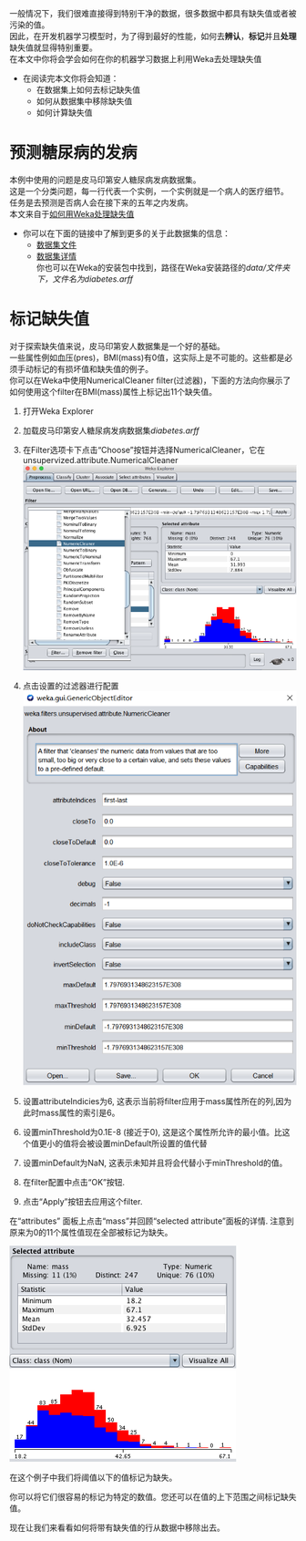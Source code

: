 一般情况下，我们很难直接得到特别干净的数据，很多数据中都具有缺失值或者被污染的值。  
因此，在开发机器学习模型时，为了得到最好的性能，如何去**辨认**，**标记**并且**处理**缺失值就显得特别重要。  
在本文中你将会学会如何在你的机器学习数据上利用Weka去处理缺失值  
- 在阅读完本文你将会知道：  
    - 在数据集上如何去标记缺失值  
    - 如何从数据集中移除缺失值  
    - 如何计算缺失值  
# 预测糖尿病的发病  
本例中使用的问题是皮马印第安人糖尿病发病数据集。  
这是一个分类问题，每一行代表一个实例，一个实例就是一个病人的医疗细节。  
任务是去预测是否病人会在接下来的五年之内发病。  
本文来自于[如何用Weka处理缺失值](https://machinelearningmastery.com/how-to-handle-missing-values-in-machine-learning-data-with-weka/)  
- 你可以在下面的链接中了解到更多的关于此数据集的信息：  
    - [数据集文件](https://raw.githubusercontent.com/jbrownlee/Datasets/master/pima-indians-diabetes.csv)
    - [数据集详情](https://raw.githubusercontent.com/jbrownlee/Datasets/master/pima-indians-diabetes.names)  
你也可以在Weka的安装包中找到，路径在Weka安装路径的*data/*文件夹下，文件名为*diabetes.arff*  
# 标记缺失值
对于探索缺失值来说，皮马印第安人数据集是一个好的基础。  
一些属性例如血压(pres)，BMI(mass)有0值，这实际上是不可能的。这些都是必须手动标记的有损坏值和缺失值的例子。  
你可以在Weka中使用NumericalCleaner filter(过滤器)，下面的方法向你展示了如何使用这个filter在BMI(mass)属性上标记出11个缺失值。  
1. 打开Weka Explorer
2. 加载皮马印第安人糖尿病发病数据集*diabetes.arff*  
3. 在Filter选项卡下点击“Choose”按钮并选择NumericalCleaner，它在unsupervized.attribute.NumericalCleaner
![图标](./photo/Weka-Select-NumericCleaner-Data-Filter.png)  
4. 点击设置的过滤器进行配置
![图标](./photo/filter详细设置.png)

5. 设置attributeIndicies为6, 这表示当前将filter应用于mass属性所在的列,因为此时mass属性的索引是6。

6. 设置minThreshold为0.1E-8 (接近于0), 这是这个属性所允许的最小值。比这个值更小的值将会被设置minDefault所设置的值代替

7. 设置minDefault为NaN, 这表示未知并且将会代替小于minThreshold的值。

8. 在filter配置中点击“OK”按钮.

9. 点击“Apply”按钮去应用这个filter.

在“attributes” 面板上点击“mass”并回顾“selected attribute”面板的详情. 注意到原来为0的11个属性值现在全部被标记为缺失。

![图标](./photo/Weka-Missing-Data-Marked.png)

在这个例子中我们将阈值以下的值标记为缺失。

你可以将它们很容易的标记为特定的数值。您还可以在值的上下范围之间标记缺失值。

现在让我们来看看如何将带有缺失值的行从数据中移除出去。
